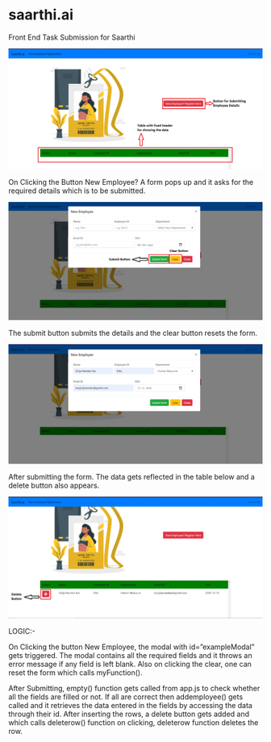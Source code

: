 # saarthi.ai
Front End Task Submission for Saarthi

![Filled Form Image](https://github.com/girijakar/saarthi/blob/main/img/screenshots/frontpage.png)

On Clicking the Button New Employee? A form pops up and it asks for the required details which is to be submitted.

![Filled Form Image](https://github.com/girijakar/saarthi/blob/main/img/screenshots/form.png)

The submit button submits the details and the clear button resets the form.

![Filled Form Image](https://github.com/girijakar/saarthi/blob/main/img/screenshots/filledform.png)

After submitting the form. The data gets reflected in the table below and a delete button also appears.

![Filled Form Image](https://github.com/girijakar/saarthi/blob/main/img/screenshots/submitted.png)

LOGIC:-

On Clicking the button New Employee, the modal with id=”exampleModal” gets triggered. The modal contains all the required fields and it throws an error message if any field is left blank. Also on clicking the clear, one can reset the form which calls myFunction().

After Submitting, empty() function gets called from app.js to check whether all the fields are filled or not. If all are correct then addemployee() gets called and it retrieves the data entered in the fields by accessing the data through their id. After inserting the rows, a delete button gets added and which calls deleterow() function on clicking, deleterow function deletes the row.
